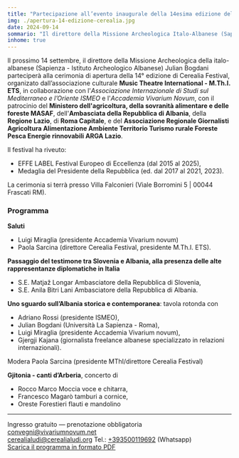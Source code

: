```yaml
---
title: "Partecipazione all’evento inaugurale della 14esima edizione del festival Cerealia"
img: ./apertura-14-edizione-cerealia.jpg
date: 2024-09-14
sommario: "Il direttore della Missione Archeologica Italo-Albanese (Sapienza - Istituto Archeologico Albanese) Julian Bogdani parteciperà al convegno internazionale ‘Culti e rituali in grotta: forme e materiali dal Mediterraneo tardoantico’ presso la Sapienza Università di Roma."
inhome: true
---
```



Il prossimo 14 settembre, il direttore della Missione Archeologica della italo-albanese (Sapienza - Istituto Archeologico Albanese) Julian Bogdani parteciperà alla cerimonia di apertura della 14° edizione di Cerealia Festival, organizato dall’associazione culturale **Music Theatre International - M.Th.I. ETS**, in collaborazione con l'*Associazione Internazionale di Studi sul Mediterraneo e l’Oriente ISMEO* e l'*Accademia Vivarium Novum*, con il patrocinio del **Ministero dell'agricoltura, della sovranità alimentare e delle foreste MASAF**, dell'**Ambasciata della Repubblica di Albania**, della **Regione Lazio**, di **Roma Capitale**, e del **Associazione Regionale Giornalisti Agricoltura Alimentazione Ambiente Territorio Turismo rurale Foreste Pesca Energie rinnovabili ARGA Lazio**.

Il festival ha riveuto:
- EFFE LABEL Festival Europeo di Eccellenza (dal 2015 al 2025),
- Medaglia del Presidente della Repubblica (ed. dal 2017 al 2021, 2023).

La cerimonia si terrà presso Villa Falconieri (Viale Borromini 5 | 00044 Frascati RM).

### Programma

**Saluti**  
- Luigi Miraglia (presidente Accademia Vivarium novum)
- Paola Sarcina (direttore Cerealia Festival, presidente M.Th.I. ETS).

**Passaggio del testimone tra Slovenia e Albania, alla presenza delle alte rappresentanze diplomatiche in Italia**
- S.E. Matjaž Longar Ambasciatore della Repubblica di Slovenia,
- S.E. Anila Bitri Lani Ambasciatore della Repubblica di Albania.


**Uno sguardo sull’Albania storica e contemporanea**: tavola rotonda con
- Adriano Rossi (presidente ISMEO),
- Julian Bogdani (Università La Sapienza - Roma),
- Luigi Miraglia (presidente Accademia Vivarium novum),
- Gjergji Kajana (giornalista freelance albanese specializzato in relazioni internazionali).

Modera Paola Sarcina (presidente MThI/direttore Cerealia Festival)

**Gjitonia - canti d’Arberia**, concerto di
- Rocco Marco Moccia voce e chitarra, 
- Francesco Magarò tamburi a cornice, 
- Oreste Forestieri flauti e mandolino

---

Ingresso gratuito — prenotazione obbligatoria  
[convegni@vivariumnovum.net](mailto:convegni@vivariumnovum.net)  
[cerealialudi@cerealialudi.org](https://cerealialudi@cerealialudi.org)
Tel.: [+393500119692](tel:00393500119692) (Whatsapp)  
[Scarica il programma in formato PDF](./apertura-14-edizione-cerealia.pdf)
